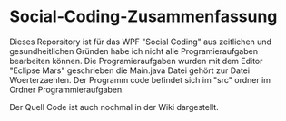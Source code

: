 # Social-Coding-Zusammenfassung

Dieses Reporsitory ist für das WPF "Social Coding" aus zeitlichen und gesundheitlichen Gründen habe ich nicht alle Programieraufgaben bearbeiten können.
Die Programieraufgaben wurden mit dem Editor "Eclipse Mars" geschrieben die Main.java Datei gehört zur Datei Woerterzaehlen. Der Programm code befindet sich im "src" ordner im Ordner Programmieraufgaben. 

Der Quell Code ist auch nochmal in der Wiki dargestellt. 
